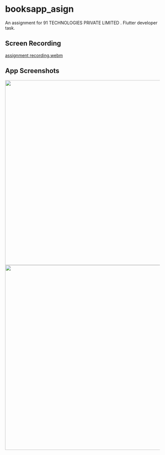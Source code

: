  # booksapp_asign

An assignment for  91 TECHNOLOGIES PRIVATE LIMITED . Flutter developer task.

## Screen Recording
[assignment recording.webm](https://github.com/ANSHIKA010/BooksApp-Assignment/assets/99765179/6cc461e7-acd2-4fd7-831b-48605c0f8c15)

## App Screenshots
<div>
  <img src="https://github.com/ANSHIKA010/BooksApp-Assignment/assets/99765179/e004a311-489b-4b94-94de-b13b9fce7877" height="600">
  <img src="https://github.com/ANSHIKA010/BooksApp-Assignment/assets/99765179/f6da9439-bbcc-43c9-91b7-376c797507a5" height="600">
</div>
